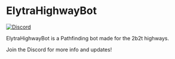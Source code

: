 # ElytraHighwayBot
[![Discord](https://img.shields.io/discord/463752820026376202.svg?label=&logo=discord&logoColor=ffffff&color=7389D8&labelColor=6A7EC2)](https://discord.gg/QTPWRrV)

ElytraHighwayBot is a Pathfinding bot made for the 2b2t highways.

Join the Discord for more info and updates!
